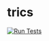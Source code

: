 # trics

[![Run Tests](https://github.com/pharringtonp19/trics/actions/workflows/run-tests.yml/badge.svg)](https://github.com/pharringtonp19/trics/actions/workflows/run-tests.yml)
